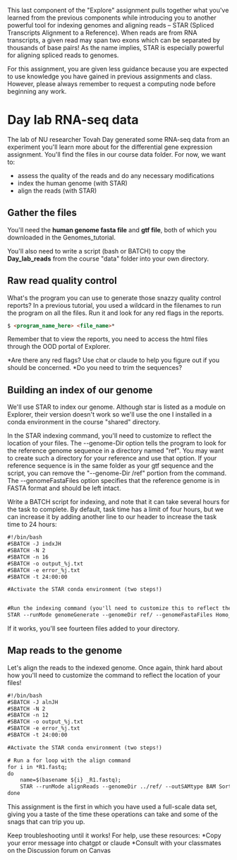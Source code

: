 This last component of the "Explore" assignment pulls together what you've learned from the previous components while introducing you to another powerful tool for indexing genomes and aligning reads – STAR (Spliced Transcripts Alignment to a Reference). When reads are from RNA transcripts, a given read may span two exons which can be separated by thousands of base pairs! As the name implies, STAR is especially powerful for aligning spliced reads to genomes. 

For this assignment, you are given less guidance because you are expected to use knowledge you have gained in previous assignments and class. However, please always remember to request a computing node before beginning any work.

# Day lab RNA-seq data

The lab of NU researcher Tovah Day generated some RNA-seq data from an experiment you'll learn more about for the differential gene expression assignment. You'll find the files in our course data folder. For now, we want to:

+ assess the quality of the reads and do any necessary modifications
+ index the human genome (with STAR)
+ align the reads (with STAR)

## Gather the files

You'll need the **human genome fasta file** and **gtf file**, both of which you downloaded in the Genomes_tutorial.

You'll also need to write a script (bash or BATCH) to copy the **Day_lab_reads** from the course "data" folder into your own directory.

## Raw read quality control

What's the program you can use to generate those snazzy quality control reports? In a previous tutorial, you used a wildcard in the filenames to run the program on all the files. Run it and look for any red flags in the reports.

```html
$ <program_name_here> <file_name>*

```
Remember that to view the reports, you need to access the html files through the OOD portal of Explorer. 

*Are there any red flags? Use chat or claude to help you figure out if you should be concerned.
*Do you need to trim the sequences?

## Building an index of our genome

We'll use STAR to index our genome. Although star is listed as a module on Explorer, their version doesn't work so we'll use the one I installed in a conda environment in the course "shared" directory. 

In the STAR indexing command, you'll need to customize to reflect the location of your files. The --genome-Dir option tells the program to look for the reference genome sequence in a directory named "ref". You may want to create such a directory for your reference and use that option. If your reference sequence is in the same folder as your gtf sequence and the script, you can remove the "--genome-Dir /ref" portion from the command. The --genomeFastaFiles option specifies that the reference genome is in FASTA format and should be left intact. 

Write a BATCH script for indexing, and note that it can take several hours for the task to complete. By default, task time has a limit of four hours, but we can increase it by adding another line to our header to increase the task time to 24 hours:

```html
#!/bin/bash
#SBATCH -J indxJH
#SBATCH -N 2
#SBATCH -n 16
#SBATCH -o output_%j.txt
#SBATCH -e error_%j.txt
#SBATCH -t 24:00:00

#Activate the STAR conda environment (two steps!)


#Run the indexing command (you'll need to customize this to reflect the locations of your files)
STAR --runMode genomeGenerate --genomeDir ref/ --genomeFastaFiles Homo_sapiens.GRCh38.dna_sm.primary_assembly.fa --sjdbGTFfile Homo_sapiens.GRCh38.113.gtf --runThreadN 16

```

If it works, you'll see fourteen files added to your directory.

## Map reads to the genome

Let's align the reads to the indexed genome. Once again, think hard about how you'll need to customize the command to reflect the location of your files!

```html
#!/bin/bash
#SBATCH -J alnJH
#SBATCH -N 2
#SBATCH -n 12
#SBATCH -o output_%j.txt
#SBATCH -e error_%j.txt
#SBATCH -t 24:00:00

#Activate the STAR conda environment (two steps!)

# Run a for loop with the align command 
for i in *R1.fastq; 
do
	name=$(basename ${i} _R1.fastq);
	STAR --runMode alignReads --genomeDir ../ref/ --outSAMtype BAM SortedByCoordinate --readFilesIn ${name}_R1.fastq ${name}_R2.fastq --outFileNamePrefix ../mapped/${name} --runThreadN 12;
done

```
This assignment is the first in which you have used a full-scale data set, giving you a taste of the time these operations can take and some of the snags that can trip you up.

Keep troubleshooting until it works! For help, use these resources:
*Copy your error message into chatgpt or claude
*Consult with your classmates on the Discussion forum on Canvas
